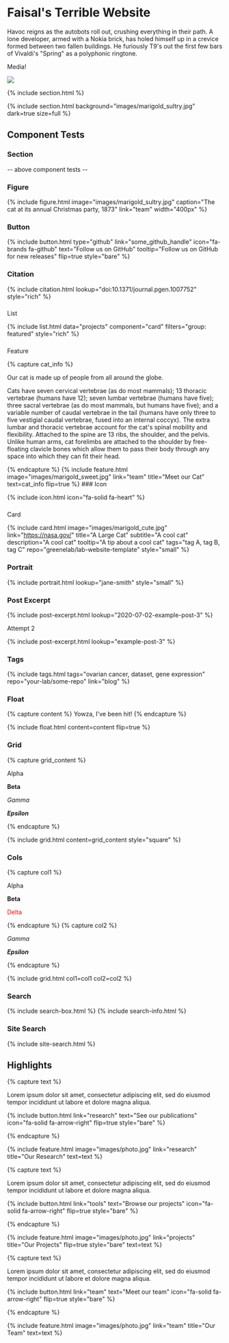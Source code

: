 ---
---

# Faisal's Terrible Website

Havoc reigns as the autobots roll out, crushing everything in their path.
A lone developer, armed with a Nokia brick, has holed himself up in a
crevice formed between two fallen buildings. He furiously T9's out the
first few bars of Vivaldi's "Spring" as a polyphonic ringtone.

Media!

![](https://www.youtube.com/watch?v=Ptk_1Dc2iPY)

{% include section.html %}

{%
  include section.html
  background="images/marigold_sultry.jpg"
  dark=true
  size=full
%}
## Component Tests

### Section

-- above component tests --

### Figure

{%
  include figure.html
  image="images/marigold_sultry.jpg"
  caption="The cat at its annual Christmas party, 1873"
  link="team"
  width="400px"
%}

### Button

{%
  include button.html
  type="github"
  link="some_github_handle"
  icon="fa-brands fa-github"
  text="Follow us on GitHub"
  tooltip="Follow us on GitHub for new releases"
  flip=true
  style="bare"
%}

### Citation

{%
  include citation.html
  lookup="doi:10.1371/journal.pgen.1007752"
  style="rich"
%}
### 
List

{%
  include list.html
  data="projects"
  component="card"
  filters="group: featured"
  style="rich"
%}
### 
Feature

{% capture cat_info %}
<p>Our cat is made up of people from all around the globe.</p>

<p>Cats have seven cervical vertebrae (as do most mammals); 13 thoracic vertebrae (humans have 12); seven lumbar vertebrae (humans have five); three sacral vertebrae (as do most mammals, but humans have five); and a variable number of caudal vertebrae in the tail (humans have only three to five vestigial caudal vertebrae, fused into an internal coccyx).  The extra lumbar and thoracic vertebrae account for the cat's spinal mobility and flexibility. Attached to the spine are 13 ribs, the shoulder, and the pelvis.  Unlike human arms, cat forelimbs are attached to the shoulder by free-floating clavicle bones which allow them to pass their body through any space into which they can fit their head.</p>
{% endcapture %}
{%
  include feature.html
  image="images/marigold_sweet.jpg"
  link="team"
  title="Meet our Cat"
  text=cat_info
  flip=true
%}
### 
Icon

{%
  include icon.html
  icon="fa-solid fa-heart"
%}
### 
Card

{%
  include card.html
  image="images/marigold_cute.jpg"
  link="https://nasa.gov/"
  title="A Large Cat"
  subtitle="A cool cat"
  description="A cool cat"
  tooltip="A tip about a cool cat"
  tags="tag A, tag B, tag C"
  repo="greenelab/lab-website-template"
  style="small"
%}

### Portrait

{%
  include portrait.html
  lookup="jane-smith"
  style="small"
%}

### Post Excerpt

{%
  include post-excerpt.html
  lookup="2020-07-02-example-post-3"
%}

Attempt 2

{%
  include post-excerpt.html
  lookup="example-post-3"
%}

### Tags

{%
  include tags.html
  tags="ovarian cancer, dataset, gene expression"
  repo="your-lab/some-repo"
  link="blog"
%}

### Float

{% capture content %}
  Yowza, I've been hit!
{% endcapture %}

{%
  include float.html
  content=content
  flip=true
%}

### Grid

{% capture grid_content %}
  <p>Alpha</p>
  <p><b>Beta</b></p>
  <p><i>Gamma</i></p>
  <p><i><b>Epsilon</b></i></p>
{% endcapture %}

{%
  include grid.html
  content=grid_content
  style="square"
%}

### Cols

{% capture col1 %}
  <p>Alpha</p>
  <p><b>Beta</b></p>
  <p><span style="color: red;">Delta</span></p>
{% endcapture %}
{% capture col2 %}
  <p><i>Gamma</i></p>
  <p><i><b>Epsilon</b></i></p>
{% endcapture %}

{%
  include grid.html
  col1=col1
  col2=col2
%}

### Search

{% include search-box.html %}
{% include search-info.html %}

### Site Search

{% include site-search.html %}

## Highlights

{% capture text %}

Lorem ipsum dolor sit amet, consectetur adipiscing elit, sed do eiusmod tempor incididunt ut labore et dolore magna aliqua.

{%
  include button.html
  link="research"
  text="See our publications"
  icon="fa-solid fa-arrow-right"
  flip=true
  style="bare"
%}

{% endcapture %}

{%
  include feature.html
  image="images/photo.jpg"
  link="research"
  title="Our Research"
  text=text
%}

{% capture text %}

Lorem ipsum dolor sit amet, consectetur adipiscing elit, sed do eiusmod tempor incididunt ut labore et dolore magna aliqua.

{%
  include button.html
  link="tools"
  text="Browse our projects"
  icon="fa-solid fa-arrow-right"
  flip=true
  style="bare"
%}

{% endcapture %}

{%
  include feature.html
  image="images/photo.jpg"
  link="projects"
  title="Our Projects"
  flip=true
  style="bare"
  text=text
%}

{% capture text %}

Lorem ipsum dolor sit amet, consectetur adipiscing elit, sed do eiusmod tempor incididunt ut labore et dolore magna aliqua.

{%
  include button.html
  link="team"
  text="Meet our team"
  icon="fa-solid fa-arrow-right"
  flip=true
  style="bare"
%}

{% endcapture %}

{%
  include feature.html
  image="images/photo.jpg"
  link="team"
  title="Our Team"
  text=text
%}
